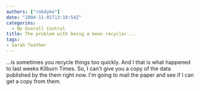 ```yaml
---
authors: ["robdyke"]
date: "2004-11-01T13:10:54Z"
categories:
  - No Overall Control
title: The problem with being a keen recycler...
tags:
- Sarah Teather
---
```

...is sometimes you recycle things too quickly. And I that is what happened to last weeks Kilburn Times. So, I can't give you a copy of the data published by the them right now. I'm going to mail the paper and see if I can get a copy from them.